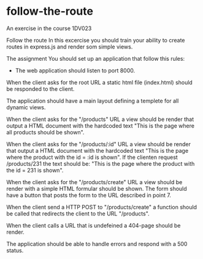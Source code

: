 # follow-the-route
An exercise in the course 1DV023


Follow the route
In this excercise you should train your ability to create routes in express.js and render som simple views.

The assignment
You should set up an application that follow this rules:

+ The web application should listen to port 8000.

When the client asks for the root URL a static html file (index.html) should be responded to the client.

The application should have a main layout defining a templete for all dynamic views.

When the client asks for the "/products" URL a view should be render that output a HTML document with the hardcoded text "This is the page where all products should be shown".

When the client asks for the "/products/:id" URL a view should be render that output a HTML document with the hardcoded text "This is the page where the product with the id = :id is shown". If the clienten request /products/231 the text should be: "This is the page where the product with the id = 231 is shown".

When the client asks for the "/products/create" URL a view should be render with a simple HTML formular should be shown. The form should have a button that posts the form to the URL described in point 7.

When the client send a HTTP POST to "/products/create" a function should be called that redirects the client to the URL "/products".

When the client calls a URL that is undefeined a 404-page should be render.

The application should be able to handle errors and respond with a 500 status.